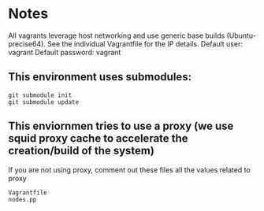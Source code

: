# Notes

All vagrants leverage host networking and use generic base builds (Ubuntu-precise64).  See the individual Vagrantfile for the IP details.
Default user: vagrant
Default password: vagrant


## This environment uses submodules:

    git submodule init
    git submodule update

## This enviornmen tries to use a proxy (we use squid proxy cache to accelerate the creation/build of the system)

If you are not using proxy, comment out these files all the values related to proxy

    Vagrantfile
    nodes.pp

